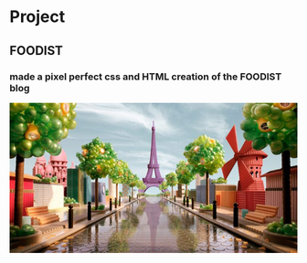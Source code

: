 # Project 
## FOODIST
### made a pixel perfect css and HTML creation of the FOODIST blog
![](paris.jpg)

